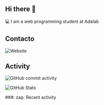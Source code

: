 ## Hi there 👋


:computer: I am a web programming student at Adalab

 ## Contacto

![Website](https://img.shields.io/website?url=https%3A%2F%2Fwww.linkedin.com%2Fin%2Fmcocapelaz&up_message=online&down_message=offline&up_color=green&down_color=red)

 ## Activity

![GitHub commit activity](https://img.shields.io/github/commit-activity/m/mcocapelaz/mcocapelaz)

![GitHub Stats](https://github-readme-stats.vercel.app/api?username=mcocapelaz)

###: zap: Recent activity
<!--start_section: activity-->

<!--end_section: activity-->









 
